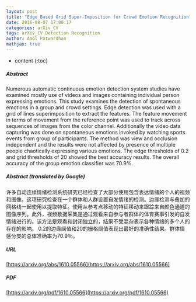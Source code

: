 ```yaml
---
layout: post
title: "Edge Based Grid Super-Imposition for Crowd Emotion Recognition"
date: 2016-08-07 17:00:17
categories: arXiv_CV
tags: arXiv_CV Detection Recognition
author: Amol Patwardhan
mathjax: true
---
```


* content
{:toc}

##### Abstract
Numerous automatic continuous emotion detection system studies have examined mostly use of videos and images containing individual person expressing emotions. This study examines the detection of spontaneous emotions in a group and crowd settings. Edge detection was used with a grid of lines superimposition to extract the features. The feature movement in terms of movement from the reference point was used to track across sequences of images from the color channel. Additionally the video data capturing was done on spontaneous emotions invoked by watching sports events from group of participants. The method was view and occlusion independent and the results were not affected by presence of multiple people chaotically expressing various emotions. The edge thresholds of 0.2 and grid thresholds of 20 showed the best accuracy results. The overall accuracy of the group emotion classifier was 70.9%.

##### Abstract (translated by Google)
许多自动连续情绪检测系统研究已经检查了大部分使用包含表达情绪的个人的视频和图像。这项研究检查在一个群体和人群设置自发情绪的检测。边缘检测与叠加的网格线一起使用以提取特征。使用从参考点移动的特征移动来跟踪来自颜色通道的图像序列。此外，视频数据采集是通过观看来自参与者群体的体育赛事引发的自发情绪进行的。该方法是观看和封闭独立的，结果不受混杂表示各种情绪的多个人的存在的影响。 0.2的边缘阈值和20的栅格阈值表现出最好的准确性结果。群体情感分类的总体准确率为70.9％。

##### URL
[https://arxiv.org/abs/1610.05566](https://arxiv.org/abs/1610.05566)

##### PDF
[https://arxiv.org/pdf/1610.05566](https://arxiv.org/pdf/1610.05566)

